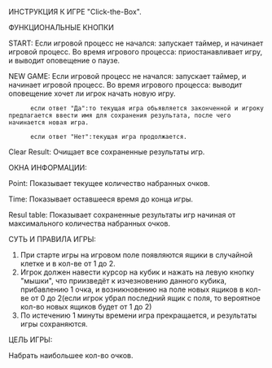 ИНСТРУКЦИЯ К ИГРЕ "Click-the-Box".

ФУНКЦИОНАЛЬНЫЕ КНОПКИ

START:
  Если игровой процесс не начался:  запускает таймер, и начинает игровой процесс.
  Во время игрового процесса: приостанавливает игру, и выводит оповещение о паузе.
  
NEW GAME:
  Если игровой процесс не начался:  запускает таймер, и начинает игровой процесс.
  Во время игрового процесса: выводит оповещение хочет ли игрок начать новую игру. 
  
          если ответ "Да":то текущая игра обьявляется законченной и игроку предлагается ввести имя для сохранения результата, после чего начинается новая игра.
          
          если ответ "Нет":текущая игра продолжается.

Clear Result:
  Очищает все сохраненные результаты игр.
                            
 ОКНА ИНФОРМАЦИИ:
 
Point:
  Показывает текущее количество набранных очков.
  
Time:
  Показывает оставшееся время до конца игры.
  
Resul table:
  Показывает сохраненные результаты игр начиная от максимального количества набранных очков.
  
СУТЬ И ПРАВИЛА ИГРЫ:

  1. При старте игры на игровом поле появляются ящики в случайной клетке и в кол-ве от 1 до 2.
  2. Игрок должен навести курсор на кубик и нажать на левую кнопку "мышки", что приизведёт к изчезновению данного кубика,
      прибавлению 1 очка, и возникновению на поле новых ящиков в кол-ве от 0 до 2(если игрок убрал последний ящик с поля, то вероятное кол-во новых ящиков будет от 1 до 2)
  3. По истечению 1 минуты времени игра прекращается, и результаты игры сохраняются.
  
  ЦЕЛЬ ИГРЫ: 
   
   Набрать наибольшее кол-во очков.
        
  
  
